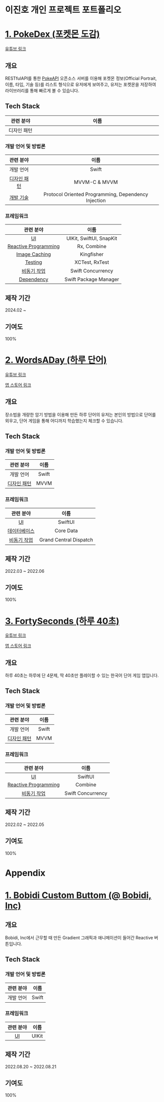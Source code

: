 # 이진호 개인 프로젝트 포트폴리오

# [1. PokeDex (포켓몬 도감)](https://github.com/JinhoLee93/Portfolio/tree/main/PokeDex%20(%ED%8F%AC%EC%BC%93%EB%AA%AC%20%EB%8F%84%EA%B0%90))

[유튜브 링크](https://youtube.com/shorts/INwuXnbQ-xA)

## 개요
RESTfulAPI를 통한 [PokeAPI](https://pokeapi.co/) 오픈소스 서버를 이용해 포켓몬 정보(Official Portrait, 이름, 타입, 기술 등)를 리스트 형식으로 유저에게 보여주고, 유저는 포켓몬을 저장하여 라이브러리를 통해 빠르게 볼 수 있습니다.

## Tech Stack

<table width="1200px">
  <thead>
    <tr>
      <th width="200px">관련 분야</th>
      <th width="1000px">이름</th>
    </tr>
  </thead>
  <tbody style="text-align:center;">
    <tr>
      <td>디자인 패턴</td>
    </tr>
  </tbody>
</table>


### 개발 언어 및 방법론
| 관련 분야 | 이름 |
| :---: | :---: |
| 개발 언어 | Swift |
| [디자인 패턴](https://github.com/JinhoLee93/portfolio/blob/main/PokeDex%20(%ED%8F%AC%EC%BC%93%EB%AA%AC%20%EB%8F%84%EA%B0%90)/README.md#%EB%94%94%EC%9E%90%EC%9D%B8-%ED%8C%A8%ED%84%B4) | MVVM-C & MVVM |
| [개발 기술](https://github.com/JinhoLee93/portfolio/blob/main/PokeDex%20(%ED%8F%AC%EC%BC%93%EB%AA%AC%20%EB%8F%84%EA%B0%90)/README.md#%EA%B0%9C%EB%B0%9C-%EA%B8%B0%EC%88%A0) | Protocol Oriented Programming, Dependency Injection |

### 프레임워크
| 관련 분야 | 이름 |
| :---: | :---: |
| [UI](https://github.com/JinhoLee93/portfolio/blob/main/PokeDex%20(%ED%8F%AC%EC%BC%93%EB%AA%AC%20%EB%8F%84%EA%B0%90)/README.md#i-ui) | UIKit, SwiftUI, SnapKit |
| [Reactive Programming](https://github.com/JinhoLee93/portfolio/blob/main/PokeDex%20(%ED%8F%AC%EC%BC%93%EB%AA%AC%20%EB%8F%84%EA%B0%90)/README.md#ii-reactive-programming) | Rx, Combine |
| [Image Caching](https://github.com/JinhoLee93/portfolio/blob/main/PokeDex%20(%ED%8F%AC%EC%BC%93%EB%AA%AC%20%EB%8F%84%EA%B0%90)/README.md#iii-image-caching) | Kingfisher |
| [Testing](https://github.com/JinhoLee93/portfolio/blob/main/PokeDex%20(%ED%8F%AC%EC%BC%93%EB%AA%AC%20%EB%8F%84%EA%B0%90)/README.md#iv-%ED%85%8C%EC%8A%A4%ED%8C%85) | XCTest, RxTest |
| [비동기 작업](https://github.com/JinhoLee93/portfolio/blob/main/PokeDex%20(%ED%8F%AC%EC%BC%93%EB%AA%AC%20%EB%8F%84%EA%B0%90)/README.md#v-%EB%B9%84%EB%8F%99%EA%B8%B0-%EC%9E%91%EC%97%85) | Swift Concurrency |
| [Dependency](https://github.com/JinhoLee93/portfolio/blob/main/PokeDex%20(%ED%8F%AC%EC%BC%93%EB%AA%AC%20%EB%8F%84%EA%B0%90)/README.md#vi-%ED%94%84%EB%A0%88%EC%9E%84%EC%9B%8C%ED%81%AC-dependency) | Swift Package Manager |

## 제작 기간
2024.02 ~

## 기여도
100%

# [2. WordsADay (하루 단어)](https://github.com/JinhoLee93/portfolio/tree/main/WordsADay%20(%ED%95%98%EB%A3%A8%20%EB%8B%A8%EC%96%B4))

[유튜브 링크](https://www.youtube.com/shorts/XjecEqldjcY)

[앱 스토어 링크](https://apps.apple.com/kr/app/%ED%95%98%EB%A3%A8-%EB%8B%A8%EC%96%B4/id6449736565?l=en)

## 개요
장소법을 개량한 암기 방법을 이용해 만든 하루 단어의 유저는 본인의 방법으로 단어를 외우고, 단어 게임을 통해 어디까지 학습했는지 체크할 수 있습니다.

## Tech Stack

### 개발 언어 및 방법론
| 관련 분야 | 이름 |
| :---: | :---: |
| 개발 언어 | Swift |
| [디자인 패턴](https://github.com/JinhoLee93/portfolio/blob/main/WordsADay%20(%ED%95%98%EB%A3%A8%20%EB%8B%A8%EC%96%B4)/README.md#%EB%94%94%EC%9E%90%EC%9D%B8-%ED%8C%A8%ED%84%B4) | MVVM |

### 프레임워크
| 관련 분야 | 이름 |
| :---: | :---: |
| [UI](https://github.com/JinhoLee93/portfolio/blob/main/WordsADay%20(%ED%95%98%EB%A3%A8%20%EB%8B%A8%EC%96%B4)/README.md#i-ui) | SwiftUI |
| [데이터베이스](https://github.com/JinhoLee93/portfolio/blob/main/WordsADay%20(%ED%95%98%EB%A3%A8%20%EB%8B%A8%EC%96%B4)/README.md#ii-%EB%8D%B0%EC%9D%B4%ED%84%B0%EB%B2%A0%EC%9D%B4%EC%8A%A4) | Core Data |
| [비동기 작업](https://github.com/JinhoLee93/portfolio/blob/main/WordsADay%20(%ED%95%98%EB%A3%A8%20%EB%8B%A8%EC%96%B4)/README.md#iii-%EB%B9%84%EB%8F%99%EA%B8%B0-%EC%9E%91%EC%97%85) | Grand Central Dispatch |

## 제작 기간
2022.03 ~ 2022.06

## 기여도
100%

# [3. FortySeconds (하루 40초)](https://github.com/JinhoLee93/portfolio/tree/main/FortySeconds%20(%ED%95%98%EB%A3%A8%2040%EC%B4%88))

[유튜브 링크](https://youtu.be/3eXYfnBKCjE)

[앱 스토어 링크](https://apps.apple.com/kr/app/%ED%95%98%EB%A3%A8-40%EC%B4%88/id1612627349?l=en)

## 개요
하루 40초는 하루에 단 4문제, 딱 40초만 플레이할 수 있는 한국어 단어 게임 앱입니다.

## Tech Stack

### 개발 언어 및 방법론
| 관련 분야 | 이름 |
| :---: | :---: |
| 개발 언어 | Swift |
| [디자인 패턴](https://github.com/JinhoLee93/portfolio/tree/main/FortySeconds%20(%ED%95%98%EB%A3%A8%2040%EC%B4%88)#%EB%94%94%EC%9E%90%EC%9D%B8-%ED%8C%A8%ED%84%B4) | MVVM |

### 프레임워크
| 관련 분야 | 이름 |
| :---: | :---: |
| [UI](https://github.com/JinhoLee93/portfolio/tree/main/FortySeconds%20(%ED%95%98%EB%A3%A8%2040%EC%B4%88)#i-ui-%EA%B4%80%EB%A0%A8-%ED%94%84%EB%A0%88%EC%9E%84%EC%9B%8C%ED%81%AC) | SwiftUI |
| [Reactive Programming](https://github.com/JinhoLee93/portfolio/tree/main/FortySeconds%20(%ED%95%98%EB%A3%A8%2040%EC%B4%88)#ii-reactive-programming-%EA%B4%80%EB%A0%A8-%ED%94%84%EB%A0%88%EC%9E%84%EC%9B%8C%ED%81%AC) | Combine |
| [비동기 작업](https://github.com/JinhoLee93/portfolio/tree/main/FortySeconds%20(%ED%95%98%EB%A3%A8%2040%EC%B4%88)#iii-%EB%B9%84%EB%8F%99%EA%B8%B0-%EC%9E%91%EC%97%85-%EA%B4%80%EB%A0%A8-%ED%94%84%EB%A0%88%EC%9E%84%EC%9B%8C%ED%81%AC) | Swift Concurrency |

## 제작 기간
2022.02 ~ 2022.05

## 기여도
100%

# Appendix
# [1. Bobidi Custom Buttom (@ Bobidi, Inc)](https://github.com/JinhoLee93/portfolio/tree/main/Bobidi%20Custom%20Button%20(%40%20Bobidi%2C%20Inc))

## 개요
Bobidi, Inc에서 근무할 때 만든 Gradient 그래픽과 애니메이션이 들어간 Reactive 버튼입니다.

## Tech Stack
### 개발 언어 및 방법론
| 관련 분야 | 이름 |
| :---: | :---: |
| 개발 언어 | Swift |

### 프레임워크
| 관련 분야 | 이름 |
| :---: | :---: |
| [UI](https://github.com/JinhoLee93/portfolio/blob/main/Bobidi%20Custom%20Button%20(%40%20Bobidi%2C%20Inc)/README.md#i-ui-%EA%B4%80%EB%A0%A8-%ED%94%84%EB%A0%88%EC%9E%84%EC%9B%8C%ED%81%AC) | UIKit |

## 제작 기간
2022.08.20 ~ 2022.08.21

## 기여도
100%

